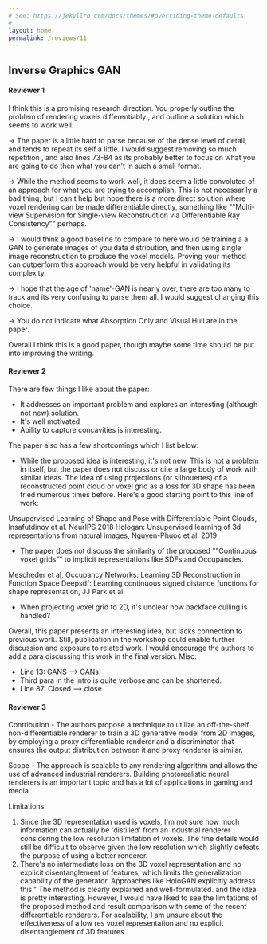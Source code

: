 ```yaml
---
# See: https://jekyllrb.com/docs/themes/#overriding-theme-defaults
#
layout: home
permalink: /reviews/11
---
```


## Inverse Graphics GAN

#### Reviewer 1
I think this is a promising research direction. You properly outline the problem of rendering voxels differentiably , and outline a solution which seems to work well.  

-> The paper is a little hard to parse because of the dense level of detail, and tends to repeat its self a little. I would suggest removing so much repetition , and also lines 73-84 as its probably better to focus on what you are going to do then what you can't in such a small format. 

-> While the method seems to work well, it does seem a little convoluted of an approach for what you are trying to accomplish. This is not necessarily a bad thing, but I can't help but hope there is a more direct solution where voxel rendering can be made differentiable directly, something like ""Multi-view Supervision for Single-view Reconstruction via Differentiable Ray Consistency"" perhaps. 

-> I would think a good baseline to compare to here would be training a a GAN to generate images of you data distribution, and then using single image reconstruction to produce the voxel models.  Proving your method can outperform this approach would be very helpful in validating its complexity.

-> I hope that the age of 'name'-GAN is nearly over, there are too many to track and its very confusing to parse them all. I would suggest changing this choice. 

-> You do not indicate what Absorption Only and Visual Hull are in the paper. 

Overall I think this is a good paper, though maybe some time should be put into improving the writing. 

#### Reviewer 2
There are few things I like about the paper:

+ It addresses an important problem and explores an interesting (although not new) solution.
+ It's well motivated
+ Ability to capture concavities is interesting.

The paper also has a few shortcomings which I list below:

- While the proposed idea is interesting, it's not new. This is not a problem in itself, but the paper does not discuss or cite a large body of work with similar ideas. The idea of using projections (or silhouettes) of a reconstructed point cloud or voxel grid as a loss for 3D shape has been tried numerous times before. Here's a good starting point to this line of work:

Unsupervised Learning of Shape and Pose with Differentiable Point Clouds, Insafutdinov et al. NeurIPS 2018
Hologan: Unsupervised learning of 3d representations from natural images,  Nguyen-Phuoc et al. 2019

- The paper does not discuss the similarity of the proposed ""Continuous voxel grids"" to implicit representations like SDFs and Occupancies.

Mescheder et al, Occupancy Networks: Learning 3D Reconstruction in Function Space
Deepsdf: Learning continuous signed distance functions for shape representation, JJ Park et al.

- When projecting voxel grid to 2D, it's unclear how backface culling is handled?

Overall, this paper presents an interesting idea, but lacks connection to previous work. Still, publication in the workshop could enable further discussion and exposure to related work. I would encourage the authors to add a para discussing this work in the final version. Misc:

- Line 13: GANS --> GANs
- Third para in the intro is quite verbose and can be shortened.
- Line 87: Closed --> close

#### Reviewer 3
Contribution -
The authors propose a technique to utilize an off-the-shelf non-differentiable renderer to train a 3D generative model from 2D images, by employing a proxy differentiable renderer and a discriminator that ensures the output distribution between it and proxy renderer is similar.

Scope -
The approach is scalable to any rendering algorithm and allows the use of advanced industrial renderers. Building photorealistic neural renderers is an important topic and has a lot of applications in gaming and media.

Limitations:
1. Since the 3D representation used is voxels, I'm not sure how much information can actually be 'distilled' from an industrial renderer considering the low resolution limitation of voxels. The fine details would still be difficult to observe given the low resolution which slightly defeats the purpose of using a better renderer.
2. There's no intermediate loss on the 3D voxel representation and no explicit disentanglement of features, which limits the generalization capability of the generator.  Approaches like HoloGAN explicitly address this."	The method is clearly explained and well-formulated. and the idea is pretty interesting. However, I would have liked to see the limitations of the proposed method and result comparison with some of the recent differentiable renderers. For scalability, I am unsure about the effectiveness of a low res voxel representation and no explicit disentanglement of 3D features.
